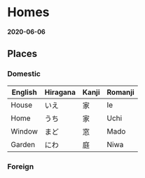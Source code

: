 # Homes
**2020-06-06**


## Places

### Domestic
| English | Hiragana | Kanji | Romanji |
| ---     | ---      | ---   | ---     |
| House   | いえ     | 家    | Ie      |
| Home    | うち     | 家    | Uchi    |
| Window  | まど　   | 窓    | Mado    |
| Garden  | にわ　   | 庭    | Niwa    |

### Foreign
